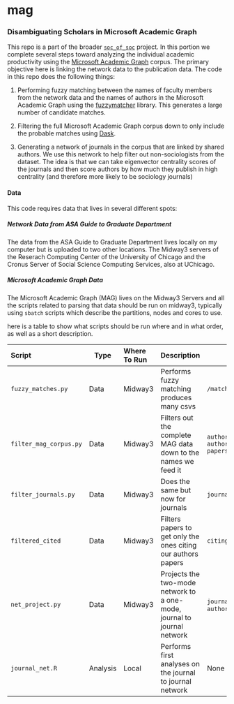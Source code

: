 # mag

### Disambiguating Scholars in Microsoft Academic Graph

This repo is a part of the broader [`soc_of_soc`](https://github.com/TimothyElder/soc_of_soc) project. In this portion we complete several steps toward analyzing the individual academic productivity using the [Microsoft Academic Graph](https://www.microsoft.com/en-us/research/project/microsoft-academic-graph/) corpus. The primary objective here is linking the network data to the publication data. The code in this repo does the following things:

1. Performing fuzzy matching between the names of faculty members from the network data and the names of authors in the Microsoft Academic Graph using the [fuzzymatcher](https://github.com/RobinL/fuzzymatcher) library. This generates a large number of candidate matches.

2. Filtering the full Microsoft Academic Graph corpus down to only include the probable matches using [Dask](https://dask.org/).

3. Generating a network of journals in the corpus that are linked by shared authors. We use this network to help filter out non-sociologists from the dataset. The idea is that we can take eigenvector centrality scores of the journals and then score authors by how much they publish in high centrality (and therefore more likely to be sociology journals)


#### Data

This code requires data that lives in several different spots:

##### Network Data from *ASA Guide to Graduate Department*

The data from the ASA Guide to Graduate Department lives locally on my computer but is uploaded to two other locations. The Midway3 servers of the Reserach Computing Center of the University of Chicago and the Cronus Server of Social Science Computing Services, also at UChicago.

##### Microsoft Academic Graph Data

The Microsoft Academic Graph (MAG) lives on the Midway3 Servers and all the scripts related to parsing that data should be run on midway3, typically using `sbatch` scripts which describe the partitions, nodes and cores to use.

here is a table to show what scripts should be run where and in what order, as well as a short description.

|       Script          | Type     |  Where To Run |                                Description                              | Output |
|:----------------------|----------|:--------------|:------------------------------------------------------------------------|--------
| `fuzzy_matches.py`    | Data     |    Midway3    | Performs fuzzy matching produces many csvs     |       `/matches`        |
| `filter_mag_corpus.py`| Data     |    Midway3    | Filters out the complete MAG data down to the names we feed it |  `authors.csv, authors2papers.csv, papers.csv`   |
| `filter_journals.py`  | Data     |    Midway3    | Does the same but now for journals |    `journals.csv`     |
| `filtered_cited`      | Data     |    Midway3    | Filters papers to get only the ones citing our authors papers |   `citing.csv`     |
| `net_project.py`      | Data     |    Midway3    | Projects the two-mode network to a one-mode, journal to journal network |  `journal2journal_mat.csv`, `authors2journals_mat.csv`      |
| `journal_net.R`       | Analysis |     Local     | Performs first analyses on the journal to journal network |   None    |
